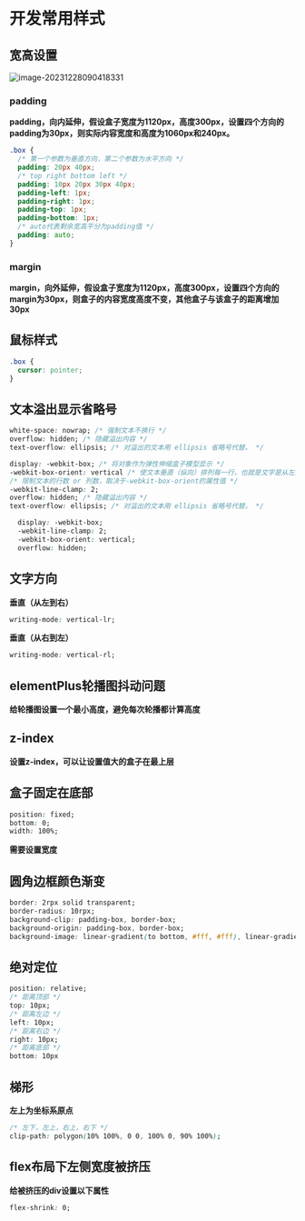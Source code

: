 # 开发常用样式

## 宽高设置

![image-20231228090418331](https://tiny-blog.oss-cn-guangzhou.aliyuncs.com/blog/202312280904356.png)

### padding

**padding，向内延伸，假设盒子宽度为1120px，高度300px，设置四个方向的padding为30px，则实际内容宽度和高度为1060px和240px。**

```css
.box {
  /* 第一个参数为垂直方向，第二个参数为水平方向 */
  padding: 20px 40px;
  /* top right bottom left */
  padding: 10px 20px 30px 40px;
  padding-left: 1px;
  padding-right: 1px;
  padding-top: 1px;
  padding-bottom: 1px;
  /* auto代表剩余宽高平分为padding值 */
  padding: auto;
}
```
### margin

**margin，向外延伸，假设盒子宽度为1120px，高度300px，设置四个方向的margin为30px，则盒子的内容宽度高度不变，其他盒子与该盒子的距离增加30px**

## 鼠标样式

```css
.box {
  cursor: pointer;
}
```

## 文本溢出显示省略号

```css
white-space: nowrap; /* 强制文本不换行 */
overflow: hidden; /* 隐藏溢出内容 */
text-overflow: ellipsis; /* 对溢出的文本用 ellipsis 省略号代替。 */
```

```css
display: -webkit-box; /* 将对象作为弹性伸缩盒子模型显示 */
-webkit-box-orient: vertical /* 使文本垂直（纵向）排列每一行，也就是文字是从左到右，从上到下 */
/* 限制文本的行数 or 列数，取决于-webkit-box-orient的属性值 */
-webkit-line-clamp: 2; 
overflow: hidden; /* 隐藏溢出内容 */
text-overflow: ellipsis; /* 对溢出的文本用 ellipsis 省略号代替。 */
```

```css
  display: -webkit-box;
  -webkit-line-clamp: 2;
  -webkit-box-orient: vertical;
  overflow: hidden;
```

## 文字方向

**垂直（从左到右）**

```css
writing-mode: vertical-lr;
```

**垂直（从右到左）**

```css
writing-mode: vertical-rl;
```

## elementPlus轮播图抖动问题

**给轮播图设置一个最小高度，避免每次轮播都计算高度**

## z-index

**设置z-index，可以让设置值大的盒子在最上层**

## 盒子固定在底部

```css
position: fixed;
bottom: 0;
width: 100%;
```

**需要设置宽度**

## 圆角边框颜色渐变

```css
border: 2rpx solid transparent;
border-radius: 10rpx;
background-clip: padding-box, border-box;
background-origin: padding-box, border-box;
background-image: linear-gradient(to bottom, #fff, #fff), linear-gradient(to bottom, #76b5ec, #1380de);
```

## 绝对定位

```css
position: relative;
/* 距离顶部 */
top: 10px;
/* 距离左边 */
left: 10px;
/* 距离右边 */
right: 10px;
/* 距离底部 */
bottom: 10px
```

## 梯形

**左上为坐标系原点**

```css
/* 左下，左上，右上，右下 */
clip-path: polygon(10% 100%, 0 0, 100% 0, 90% 100%);
```

## flex布局下左侧宽度被挤压

**给被挤压的div设置以下属性**

```css
flex-shrink: 0;
```

